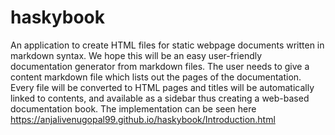 # haskybook
An application to create HTML files for static webpage documents written in markdown syntax. We hope this will be an
easy user-friendly documentation generator from markdown files. The user needs
to give a content markdown file which lists out the pages of the documentation.
Every file will be converted to HTML pages and titles will be automatically linked
to contents, and available as a sidebar thus creating a web-based documentation
book.
The implementation can be seen here 
https://anjalivenugopal99.github.io/haskybook/Introduction.html
